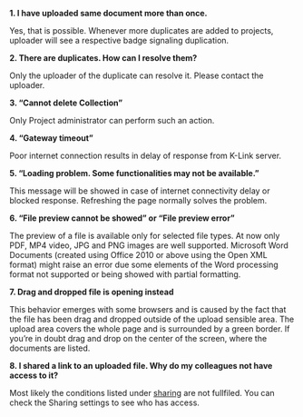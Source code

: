 **1. I have uploaded same document more than once.**

Yes, that is possible. Whenever more duplicates are added to projects, uploader will see a respective badge signaling duplication. 

**2. There are duplicates. How can I resolve them?**

Only the uploader of the duplicate can resolve it. Please contact the uploader. 

**3. “Cannot delete Collection”**

Only Project administrator can perform such an action.

**4. “Gateway timeout”**

Poor internet connection results in delay of response from K-Link server.

**5. “Loading problem. Some functionalities may not be available.”**

This message will be showed in case of internet connectivity delay or blocked response. Refreshing the page normally solves the problem.

**6. “File preview cannot be showed” or “File preview error”**

The preview of a file is available only for selected file types. At now only PDF, MP4 video, JPG and PNG images are well supported. Microsoft Word Documents (created using Office 2010 or above using the Open XML format) might raise an error due some elements of the Word processing format not supported or being showed with partial formatting.

**7. Drag and dropped file is opening instead**

This behavior emerges with some browsers and is caused by the fact that the file has been drag and dropped outside of the upload sensible area. The upload area covers the whole page and is surrounded by a green border. If you’re in doubt drag and drop on the center of the screen, where the documents are listed.

**8. I shared a link to an uploaded file. Why do my colleagues not have access to it?**

Most likely the conditions listed under [sharing](./documents/share.md) are not fullfiled. You can check the Sharing settings to see who has access. 